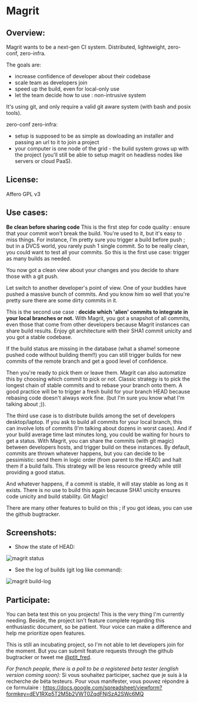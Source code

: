 Magrit
======

Overview:
---------

Magrit wants to be a next-gen CI system. Distributed, lightweight, zero-conf, zero-infra.

The goals are:

* increase confidence of developer about their codebase
* scale team as developers join
* speed up the build, even for local-only use
* let the team decide how to use : non-intrusive system

It's using git, and only require a valid git aware system (with bash and posix tools).

zero-conf zero-infra:

* setup is supposed to be as simple as dowloading an installer and passing an url to it to join a project
* your computer is one node of the grid - the build system grows up with the project (you'll still be able to setup magrit on headless nodes like servers or cloud PaaS).

License:
--------

Affero GPL v3

Use cases:
----------

__Be clean before sharing code__
This is the first step for code quality : ensure that your commit won't break the build.
You're used to it, but it's easy to miss things. For instance, I'm pretty sure you trigger
a build before push ; but in a DVCS world, you rarely push 1 single commit. So to be really clean, you could want to test all your commits.
So this is the first use case: trigger as many builds as needed.

You now got a clean view about your changes and you decide to share those with a git push.

Let switch to another developer's point of view. One of your buddies have pushed a massive bunch of commits.
And you know him so well that you're pretty sure there are some dirty commits in it.

This is the second use case : __decide which 'alien' commits to integrate in your local branches or not.__
With Magrit, you got a snapshot of all commits, even those that come from other developers because
Magrit instances can share build results. Enjoy git architecture with their SHA1 commit unicity and 
you got a stable codebase.

If the build status are missing in the database (what a shame! someone pushed code without building them!!) you can still trigger builds
for new commits of the remote branch and get a good level of confidence.

Then you're ready to pick them or leave them.
Magrit can also automatize this by choosing which commit to pick or not. Classic strategy is to pick the longest
chain of stable commits and to rebase your branch onto them. A good practice will be to trigger a fresh build
for your branch HEAD because rebasing code doesn't always work fine. (but I'm sure you know what I'm talking about ;)).

The third use case is to distribute builds among the set of developers desktop/laptop.
If you ask to build all commits for your local branch, this can involve lots of commits (I'm talking about dozens in worst cases).
And if your build average time last minutes long, you could be waiting for hours to get a status.
With Magrit, you can share the commits (with git magic) between developers hosts, and trigger build on these instances.
By default, commits are thrown whatever happens, but you can decide to be pessimistic:
send them in logic order (from parent to the HEAD) and halt them if a build fails.
This strategy will be less resource greedy while still providing a good status.

And whatever happens, if a commit is stable, it will stay stable as long as it exists.
There is no use to build this again because SHA1 unicity ensures code unicity and build stability.
Git Magic!

There are many other features to build on this ; if you got ideas, you can use the github bugtracker.

Screenshots:
-----------------
* Show the state of HEAD:

![magrit status](https://github.com/ptitfred/magrit/raw/resources/images/magrit-status.png)

* See the log of builds (git log like command):

![magrit build-log](https://github.com/ptitfred/magrit/raw/resources/images/magrit-build-log.png)

Participate:
----------
You can beta test this on you projects!
This is the very thing I'm currently needing.
Beside, the project isn't feature complete regarding this enthusiastic document, so be patient. Your voice can make a difference and help me prioritize open features.

This is still an incubating project, so I'm not able to let developers join for the moment.
But you can submit feature requests through the github bugtracker or tweet me [@ptit_fred](https://twitter.com/ptit_fred).

_For french people, there is a poll to be a registered beta tester (english version coming soon):_
Si vous souhaitez participer, sachez que je suis à la recherche de béta testeurs.
Pour vous manifester, vous pouvez répondre à ce formulaire :
https://docs.google.com/spreadsheet/viewform?formkey=dEV1RXp5T2M5b2VWT0ZqdFNjSzA2SWc6MQ

